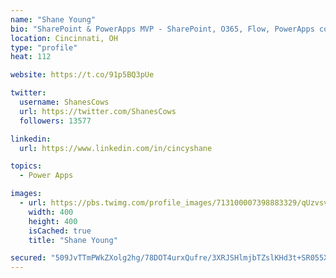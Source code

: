 ```yaml
---
name: "Shane Young"
bio: "SharePoint & PowerApps MVP - SharePoint, O365, Flow, PowerApps consulting? @PowerApps911 | Pure Snark? You found it."
location: Cincinnati, OH
type: "profile"
heat: 112

website: https://t.co/91p5BQ3pUe

twitter:
  username: ShanesCows
  url: https://twitter.com/ShanesCows
  followers: 13577

linkedin:
  url: https://www.linkedin.com/in/cincyshane

topics:
  - Power Apps

images:
  - url: https://pbs.twimg.com/profile_images/713100007398883329/qUzvsvQ3_400x400.jpg
    width: 400
    height: 400
    isCached: true
    title: "Shane Young"

secured: "509JvTTmPWkZXolg2hg/78DOT4urxQufre/3XRJSHlmjbTZslKHd3t+SR055X73tFdOn0sPWW5JQI71QlWnXqA2akZ/oXuivrJ7XpJ94ZwVj5ZxgUANuw8L8nlua/EL4eMfd31WXyzM459t/qCOrOe3Ic4HraBRzW/l6yVqaAdhFNaxSzP3tdQiOGkg4Buidz/Jd7lwALaWp3SYIE1yLEEU5niwNwyhs9GqXYvcPNvOJwjJM7PBZNLKFdiIm1oatIYSdIk58cVPsRCM8IhGiFI4+CPXzDLeTDdLMbRi+XATVBd97113yzE9F9pDv/hWK/vuIIUAprFUg7veMJXWa2rbDM4amCWpDXnLCTcZGlQWwijaTcBinPHxuH/Ey1WGkZKpmv2T6Hc/MMMpp+mBH9BVLiWEMTMtEIcXSlW+dd/I=;LKo4S8dpeAWwMtxrzups9w=="
---
```


